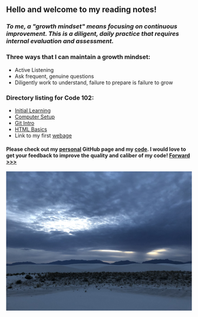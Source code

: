 
## Hello and welcome to my reading notes!

### *To me, a "growth mindset" means focusing on continuous improvement. This is a diligent, daily practice that requires internal evaluation and assessment.*

### Three ways that I can maintain a growth mindset:
  - Active Listening
  - Ask frequent, genuine questions
  - Diligently work to understand, failure to prepare is failure to grow

### Directory listing for Code 102:
  - [Initial Learning](/initial_learning.md)
  - [Computer Setup](/computer_setup.md)
  - [Git Intro](/git_intro.md)
  - [HTML Basics](/html.md)
  - Link to my first [webage](https://skipmcgee.github.io/deployment/)

#### Please check out my [personal](https://skipmcgee.github.io) GitHub page and my [code](https://github.com/skipmcgee). I would love to get your feedback to improve the quality and caliber of my code!  [Forward >>>](initial_learning.md)

![White Sands, New Mexico](/images/whitesands.jpg)
